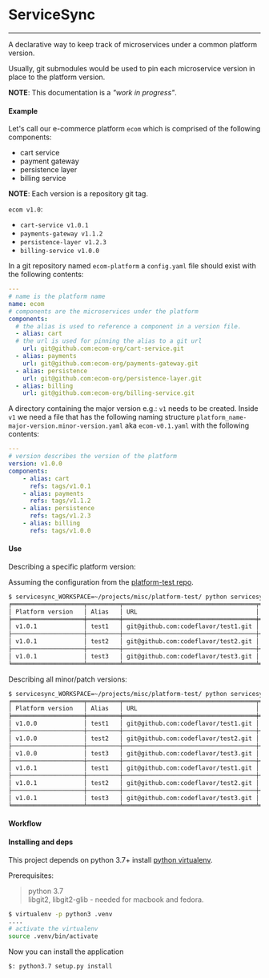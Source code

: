# ServiceSync

---
A declarative way to keep track of microservices under a common platform
version.

Usually, git submodules would be used to pin each microservice version in place
to the platform version.  

**NOTE**: This documentation is a _"work in progress"_.

#### Example
Let's call our e-commerce platform `ecom` which is comprised of the following
components:
- cart service
- payment gateway  
- persistence layer 
- billing service  

**NOTE**: Each version is a repository git tag.

`ecom v1.0`:
- `cart-service v1.0.1`  
- `payments-gateway v1.1.2`
- `persistence-layer v1.2.3`
- `billing-service v1.0.0`

In a git repository named `ecom-platform` a `config.yaml` file should exist
with the following contents:

```yaml
---
# name is the platform name
name: ecom 
# components are the microservices under the platform
components:
  # the alias is used to reference a component in a version file.
  - alias: cart
  # the url is used for pinning the alias to a git url
    url: git@github.com:ecom-org/cart-service.git
  - alias: payments
    url: git@github.com:ecom-org/payments-gateway.git
  - alias: persistence
    url: git@github.com:ecom-org/persistence-layer.git
  - alias: billing
    url: git@github.com:ecom-org/billing-service.git
```
A directory containing the major version e.g.: `v1` needs to be created. Inside
`v1` we need a file that has the following naming structure
`platform_name-major-version.minor-version.yaml` aka `ecom-v0.1.yaml` with the
following contents:

```yaml
---
# version describes the version of the platform
version: v1.0.0
components:
    - alias: cart
      refs: tags/v1.0.1
    - alias: payments
      refs: tags/v1.1.2
    - alias: persistence
      refs: tags/v1.2.3
    - alias: billing
      refs: tags/v1.0.0
```

#### Use

Describing a specific platform version:

Assuming the configuration from the [platform-test repo](https://github.com/codeflavor/platform-test).

```bash
$ servicesync_WORKSPACE=~/projects/misc/platform-test/ python servicesync.py describe -v v1.0.1
╒════════════════════╤═════════╤═════════════════════════════════════╤══════════════════╤══════════════════════════════════════════╕
│ Platform version   │ Alias   │ URL                                 │ Refs             │ Hash                                     │
╞════════════════════╪═════════╪═════════════════════════════════════╪══════════════════╪══════════════════════════════════════════╡
│ v1.0.1             │ test1   │ git@github.com:codeflavor/test1.git │ refs/tags/v1.0.1 │ 9701d9f3a555067f4a0fa5b61f9b7eafa78de9c2 │
├────────────────────┼─────────┼─────────────────────────────────────┼──────────────────┼──────────────────────────────────────────┤
│ v1.0.1             │ test2   │ git@github.com:codeflavor/test2.git │ refs/tags/v1.0.0 │ 854bf0434606da01b030e24ead572bc4196b4d3a │
├────────────────────┼─────────┼─────────────────────────────────────┼──────────────────┼──────────────────────────────────────────┤
│ v1.0.1             │ test3   │ git@github.com:codeflavor/test3.git │ refs/tags/v1.0.0 │ 5af8977d22913560b64c0c2b6001f914d097146b │
╘════════════════════╧═════════╧═════════════════════════════════════╧══════════════════╧══════════════════════════════════════════╛
```

Describing all minor/patch versions:

```bash
$ servicesync_WORKSPACE=~/projects/misc/platform-test/ python servicesync.py describe -v v1.0
╒════════════════════╤═════════╤═════════════════════════════════════╤══════════════════╤══════════════════════════════════════════╕
│ Platform version   │ Alias   │ URL                                 │ Refs             │ Hash                                     │
╞════════════════════╪═════════╪═════════════════════════════════════╪══════════════════╪══════════════════════════════════════════╡
│ v1.0.0             │ test1   │ git@github.com:codeflavor/test1.git │ refs/tags/v1.0.1 │ 9701d9f3a555067f4a0fa5b61f9b7eafa78de9c2 │
├────────────────────┼─────────┼─────────────────────────────────────┼──────────────────┼──────────────────────────────────────────┤
│ v1.0.0             │ test2   │ git@github.com:codeflavor/test2.git │ refs/tags/v1.0.0 │ 854bf0434606da01b030e24ead572bc4196b4d3a │
├────────────────────┼─────────┼─────────────────────────────────────┼──────────────────┼──────────────────────────────────────────┤
│ v1.0.0             │ test3   │ git@github.com:codeflavor/test3.git │ refs/tags/v1.0.0 │ 5af8977d22913560b64c0c2b6001f914d097146b │
├────────────────────┼─────────┼─────────────────────────────────────┼──────────────────┼──────────────────────────────────────────┤
│ v1.0.1             │ test1   │ git@github.com:codeflavor/test1.git │ refs/tags/v1.0.1 │ 9701d9f3a555067f4a0fa5b61f9b7eafa78de9c2 │
├────────────────────┼─────────┼─────────────────────────────────────┼──────────────────┼──────────────────────────────────────────┤
│ v1.0.1             │ test2   │ git@github.com:codeflavor/test2.git │ refs/tags/v1.0.0 │ 854bf0434606da01b030e24ead572bc4196b4d3a │
├────────────────────┼─────────┼─────────────────────────────────────┼──────────────────┼──────────────────────────────────────────┤
│ v1.0.1             │ test3   │ git@github.com:codeflavor/test3.git │ refs/tags/v1.0.0 │ 5af8977d22913560b64c0c2b6001f914d097146b │
╘════════════════════╧═════════╧═════════════════════════════════════╧══════════════════╧══════════════════════════════════════════╛

```


#### Workflow

#### Installing and deps
This project depends on python 3.7+ install
[python virtualenv](https://virtualenv.pypa.io/en/latest/).  

Prerequisites:

> python 3.7   
libgit2, libgit2-glib - needed for macbook and fedora.

```bash
$ virtualenv -p python3 .venv
....
# activate the virtualenv
source .venv/bin/activate
```

Now you can install the application

```bash
$: python3.7 setup.py install
```